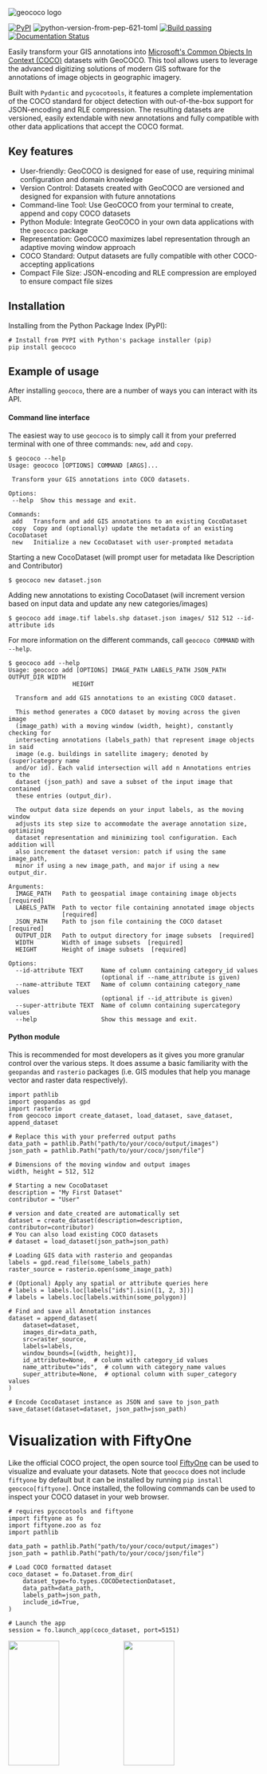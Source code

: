 ![geococo logo](https://github.com/jaspersiebring/GeoCOCO/assets/25051531/b2a2db16-1400-4c43-b044-a924a378ef84)

[![PyPI](https://img.shields.io/pypi/v/geococo)](https://pypi.org/project/geococo/)
![python-version-from-pep-621-toml](https://img.shields.io/python/required-version-toml?tomlFilePath=https%3A%2F%2Fraw.githubusercontent.com%2Fjaspersiebring%2FGeoCOCO%2Frefs%2Fheads%2Fmain%2Fpyproject.toml)
[![Build passing](https://github.com/jaspersiebring/GeoCOCO/actions/workflows/main.yml/badge.svg)](https://github.com/jaspersiebring/GeoCOCO/actions/workflows/main.yml)
[![Documentation Status](https://readthedocs.org/projects/geococo/badge/?version=latest)](https://geococo.readthedocs.io/en/latest/?badge=latest)

Easily transform your GIS annotations into [Microsoft's Common Objects In Context (COCO)](https://cocodataset.org/#format-data) datasets with GeoCOCO. This tool allows users to leverage the advanced digitizing solutions of modern GIS software for the annotations of image objects in geographic imagery.
 
Built with `Pydantic` and `pycocotools`, it features a complete implementation of the COCO standard for object detection with out-of-the-box support for JSON-encoding and RLE compression. The resulting datasets are versioned, easily extendable with new annotations and fully compatible with other data applications that accept the COCO format.

## Key features
- User-friendly: GeoCOCO is designed for ease of use, requiring minimal configuration and domain knowledge
- Version Control: Datasets created with GeoCOCO are versioned and designed for expansion with future annotations
- Command-line Tool: Use GeoCOCO from your terminal to create, append and copy COCO datasets
- Python Module: Integrate GeoCOCO in your own data applications with the `geococo` package
- Representation: GeoCOCO maximizes label representation through an adaptive moving window approach
- COCO Standard: Output datasets are fully compatible with other COCO-accepting applications
- Compact File Size: JSON-encoding and RLE compression are employed to ensure compact file sizes

## Installation
Installing from the Python Package Index (PyPI):
````
# Install from PYPI with Python's package installer (pip)
pip install geococo
````

## Example of usage

After installing `geococo`, there are a number of ways you can interact with its API.

#### Command line interface
 The easiest way to use `geococo` is to simply call it from your preferred terminal with one of three commands: `new`, `add` and `copy`.

 ````
$ geococo --help
Usage: geococo [OPTIONS] COMMAND [ARGS]...

  Transform your GIS annotations into COCO datasets.

Options:
  --help  Show this message and exit.

Commands:
  add   Transform and add GIS annotations to an existing CocoDataset
  copy  Copy and (optionally) update the metadata of an existing CocoDataset
  new   Initialize a new CocoDataset with user-prompted metadata
````

Starting a new CocoDataset (will prompt user for metadata like Description and Contributor)

````
$ geococo new dataset.json
````

Adding new annotations to existing CocoDataset (will increment version based on input data and update any new categories/images)
````
$ geococo add image.tif labels.shp dataset.json images/ 512 512 --id-attribute ids
````

For more information on the different commands, call `geococo COMMAND` with `--help`.
````
$ geococo add --help
Usage: geococo add [OPTIONS] IMAGE_PATH LABELS_PATH JSON_PATH OUTPUT_DIR WIDTH
                  HEIGHT

  Transform and add GIS annotations to an existing COCO dataset.

  This method generates a COCO dataset by moving across the given image
  (image_path) with a moving window (width, height), constantly checking for
  intersecting annotations (labels_path) that represent image objects in said
  image (e.g. buildings in satellite imagery; denoted by (super)category name
  and/or id). Each valid intersection will add n Annotations entries to the
  dataset (json_path) and save a subset of the input image that contained
  these entries (output_dir).

  The output data size depends on your input labels, as the moving window
  adjusts its step size to accommodate the average annotation size, optimizing
  dataset representation and minimizing tool configuration. Each addition will
  also increment the dataset version: patch if using the same image_path,
  minor if using a new image_path, and major if using a new output_dir.

Arguments:
  IMAGE_PATH   Path to geospatial image containing image objects  [required]
  LABELS_PATH  Path to vector file containing annotated image objects
               [required]
  JSON_PATH    Path to json file containing the COCO dataset  [required]
  OUTPUT_DIR   Path to output directory for image subsets  [required]
  WIDTH        Width of image subsets  [required]
  HEIGHT       Height of image subsets  [required]

Options:
  --id-attribute TEXT     Name of column containing category_id values
                          (optional if --name_attribute is given)
  --name-attribute TEXT   Name of column containing category_name values
                          (optional if --id_attribute is given)
  --super-attribute TEXT  Name of column containing supercategory values
  --help                  Show this message and exit.
````


#### Python module
This is recommended for most developers as it gives you more granular control over the various steps. It does assume a basic familiarity with the `geopandas` and `rasterio` packages (i.e. GIS modules that help you manage vector and raster data respectively).

````
import pathlib
import geopandas as gpd
import rasterio
from geococo import create_dataset, load_dataset, save_dataset, append_dataset

# Replace this with your preferred output paths
data_path = pathlib.Path("path/to/your/coco/output/images")
json_path = pathlib.Path("path/to/your/coco/json/file")

# Dimensions of the moving window and output images
width, height = 512, 512

# Starting a new CocoDataset
description = "My First Dataset"
contributor = "User"

# version and date_created are automatically set
dataset = create_dataset(description=description, contributor=contributor)
# You can also load existing COCO datasets
# dataset = load_dataset(json_path=json_path)

# Loading GIS data with rasterio and geopandas
labels = gpd.read_file(some_labels_path)
raster_source = rasterio.open(some_image_path)

# (Optional) Apply any spatial or attribute queries here
# labels = labels.loc[labels["ids"].isin([1, 2, 3])]
# labels = labels.loc[labels.within(some_polygon)]

# Find and save all Annotation instances
dataset = append_dataset(
    dataset=dataset,
    images_dir=data_path,
    src=raster_source,
    labels=labels,
    window_bounds=[(width, height)],
    id_attribute=None,  # column with category_id values
    name_attribute="ids",  # column with category_name values
    super_attribute=None,  # optional column with super_category values
)

# Encode CocoDataset instance as JSON and save to json_path
save_dataset(dataset=dataset, json_path=json_path)
````

# Visualization with FiftyOne
Like the official COCO project, the open source tool [FiftyOne](https://docs.voxel51.com/) can be used to visualize and evaluate your datasets. Note that `geococo` does not include `fiftyone` by default but it can be installed by running 
`pip install geococo[fiftyone]`. Once installed, the following commands can be used to inspect your COCO dataset in your web browser.

````
# requires pycocotools and fiftyone
import fiftyone as fo
import fiftyone.zoo as foz
import pathlib

data_path = pathlib.Path("path/to/your/coco/output/images")
json_path = pathlib.Path("path/to/your/coco/json/file")

# Load COCO formatted dataset
coco_dataset = fo.Dataset.from_dir(
    dataset_type=fo.types.COCODetectionDataset,
    data_path=data_path,
    labels_path=json_path,
    include_id=True,
)

# Launch the app
session = fo.launch_app(coco_dataset, port=5151)
````

<p float="left">
  <img src="https://github.com/jaspersiebring/GeoCOCO/assets/25051531/f8ab55da-b3cd-4beb-b082-7946e712ea5c" width="45%" height = 250/>
  <img src="https://github.com/jaspersiebring/GeoCOCO/assets/25051531/9a796a54-ffc2-49c3-95bc-59e5c0dd1d7c" width="45%" height = 250 />
</p>
